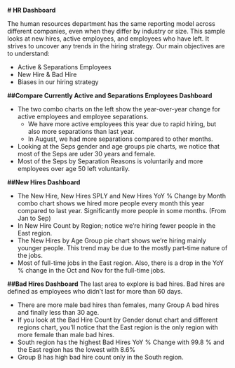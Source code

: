 **# HR Dashboard**

The human resources department has the same reporting model across different companies, even when they differ by industry or size. This sample looks at new hires, active employees, and employees who have left. It strives to uncover any trends in the hiring strategy. Our main objectives are to understand:
- Active & Separations Employees
- New Hire & Bad Hire 
- Biases in our hiring strategy

**##Compare Currently Active and Separations Employees Dashboard**
- The two combo charts on the left show the year-over-year change for active employees and employee separations. 
    - We have more active employees this year due to rapid hiring, but also more separations than last year.
    - In August, we had more separations compared to other months. 
- Looking at the Seps gender and age groups pie charts, we notice that most of the Seps are uder 30 years and female. 
- Most of the Seps by Separation Reasons is voluntarily and more employees over age 50 left voluntarily. 

**##New Hires Dashboard**
- The New Hire, New Hires SPLY and New Hires YoY % Change by Month combo chart shows we hired more people every month this year compared to last year. Significantly more people in some months. (From Jan to Sep)
- In New Hire Count by Region; notice we’re hiring fewer people in the East region.
- The New Hires by Age Group pie chart shows we’re hiring mainly younger people. This trend may be due to the mostly part-time nature of the jobs.
- Most of full-time jobs in the East region. Also, there is a drop in the YoY % change in the Oct and Nov for the full-time jobs.

**##Bad Hires Dashboard** 
The last area to explore is bad hires. Bad hires are defined as employees who didn’t last for more than 60 days. 
- There are more male bad hires than females, many Group A bad hires and finally less than 30 age. 
- If you look at the Bad Hire Count by Gender donut chart and different regions chart, you'll notice that the East region is the only region with more female than male bad hires.
- South region has the highest Bad Hires YoY % Change with 99.8 % and the East region has the lowest with 8.6% 
- Group B has high bad hire count only in the South region. 



 
 




 
 
